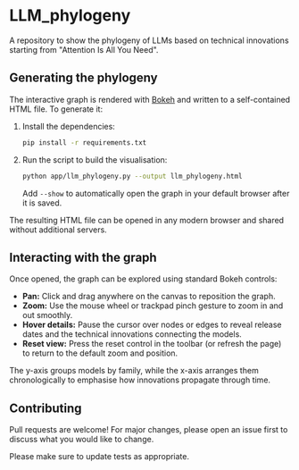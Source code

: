 # LLM_phylogeny

A repository to show the phylogeny of LLMs based on technical innovations starting from "Attention Is All You Need".

## Generating the phylogeny

The interactive graph is rendered with [Bokeh](https://bokeh.org/) and written to a self-contained HTML file. To generate it:

1. Install the dependencies:

   ```bash
   pip install -r requirements.txt
   ```

2. Run the script to build the visualisation:

   ```bash
   python app/llm_phylogeny.py --output llm_phylogeny.html
   ```

   Add `--show` to automatically open the graph in your default browser after it is saved.

The resulting HTML file can be opened in any modern browser and shared without additional servers.

## Interacting with the graph

Once opened, the graph can be explored using standard Bokeh controls:

- **Pan:** Click and drag anywhere on the canvas to reposition the graph.
- **Zoom:** Use the mouse wheel or trackpad pinch gesture to zoom in and out smoothly.
- **Hover details:** Pause the cursor over nodes or edges to reveal release dates and the technical innovations connecting the models.
- **Reset view:** Press the reset control in the toolbar (or refresh the page) to return to the default zoom and position.

The y-axis groups models by family, while the x-axis arranges them chronologically to emphasise how innovations propagate through time.

## Contributing

Pull requests are welcome! For major changes, please open an issue first to discuss what you would like to change.

Please make sure to update tests as appropriate.
